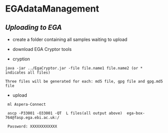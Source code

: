 # EGAdataManagement

*Uploading to EGA*
---

- create a folder containing all samples waiting to upload

- download EGA Cryptor tools

- cryption
```
java -jar ../EgaCryptor.jar -file file.name1 file.name2 (or * indicates all files)

Three files will be generated for each: md5 file, gpg file and gpg.md5 file
```

- upload
```
 ml Aspera-Connect
 
 ascp -P33001 -O33001 -QT  L files(all output above)  ega-box-764@fasp.ega.ebi.ac.uk:/
 
 Password: XXXXXXXXXXXX
 
```
